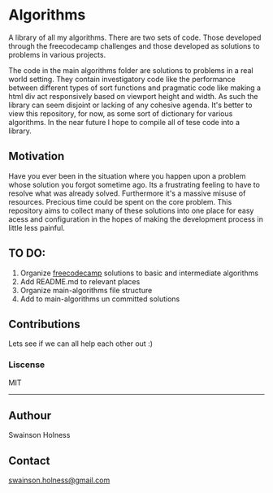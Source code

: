 # Algorithms
A library of all my algorithms. There are two sets of code. Those developed through the freecodecamp challenges and those developed as solutions to problems in various projects. 

The code in the main algorithms folder are solutions to problems in a real world setting. They contain investigatory code like the performance between different types of sort functions and pragmatic code like making a html div act responsively based on viewport height and width. As such the library can seem disjoint or lacking of any cohesive agenda. It's better to view this repository, for now, as some sort of dictionary for various algorithms. In the near future I hope to compile all of tese code into a library.

## Motivation
Have you ever been in the situation where you happen upon a problem whose solution you forgot sometime ago. Its a frustrating feeling to have to resolve what was already solved. Furthermore it's a massive misuse of resources. Precious time could be spent on the core problem. This repository aims to collect many of these solutions into one place for easy acess and configuration in the hopes of making the development process in little less painful. 

## TO DO: 
1. Organize [freecodecamp](https://www.freecodecamp.com) solutions to basic and intermediate algorithms
2. Add README.md to relevant places
3. Organize main-algorithms file structure
4. Add to main-algorithms un committed solutions

## Contributions
Lets see if we can all help each other out :)

### Liscense
MIT

***

## Authour
Swainson Holness

## Contact
swainson.holness@gmail.com



